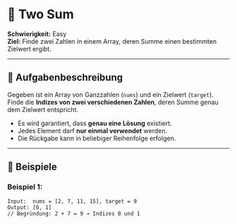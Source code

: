 # 🧮 Two Sum

**Schwierigkeit:** Easy  
**Ziel:** Finde zwei Zahlen in einem Array, deren Summe einen bestimmten Zielwert ergibt.

---

## 📝 Aufgabenbeschreibung

Gegeben ist ein Array von Ganzzahlen (`nums`) und ein Zielwert (`target`).  
Finde die **Indizes von zwei verschiedenen Zahlen**, deren Summe genau dem Zielwert entspricht.

- Es wird garantiert, dass **genau eine Lösung** existiert.
- Jedes Element darf **nur einmal verwendet** werden.
- Die Rückgabe kann in beliebiger Reihenfolge erfolgen.

---

## 📌 Beispiele

### Beispiel 1:
```text
Input:  nums = [2, 7, 11, 15], target = 9
Output: [0, 1]
// Begründung: 2 + 7 = 9 → Indizes 0 und 1
